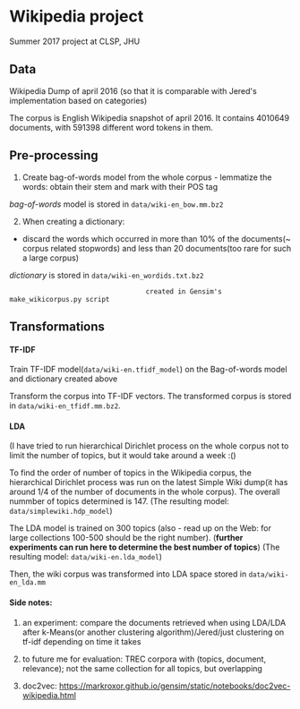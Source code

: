 # Wikipedia project

Summer 2017 project at CLSP, JHU


## Data 

Wikipedia Dump of april 2016
(so that it is comparable with Jered's implementation based on categories)

The corpus is English Wikipedia snapshot of april 2016. It contains 4010649 documents, with 591398 different word tokens in them. 

## Pre-processing

1) Create bag-of-words model from the whole corpus - lemmatize the words: obtain their stem and mark with their POS tag
  
  *bag-of-words* model is stored in ```data/wiki-en_bow.mm.bz2 ```

2) When creating a dictionary:
  * discard the words which occurred in more than 10% of the documents(~ corpus related stopwords) and less than 20 documents(too rare for such a large corpus)

  *dictionary* is stored in ``` data/wiki-en_wordids.txt.bz2 ```
  
                                      created in Gensim's make_wikicorpus.py script

## Transformations

#### TF-IDF

Train TF-IDF model(```data/wiki-en.tfidf_model```) on the Bag-of-words model and dictionary created above

Transform the corpus into TF-IDF vectors. The transformed corpus is stored in ```data/wiki-en_tfidf.mm.bz2```. 


#### LDA

(I have tried to run hierarchical Dirichlet process on the whole corpus not to limit the number of topics, but it would take around a week :()

To find the order of number of topics in the Wikipedia corpus, the hierarchical Dirichlet process was run on the latest Simple Wiki dump(it has around 1/4 of the number of documents in the whole corpus). The overall nummber of topics determined is 147. (The resulting model: ```data/simplewiki.hdp_model```)

The LDA model is trained on 300 topics (also - read up on the Web: for large collections 100-500 should be the right number). (**further experiments can run here to determine the best number of topics**) (The resulting model: ```data/wiki-en.lda_model```)

Then, the wiki corpus was transformed into LDA space stored in ```data/wiki-en_lda.mm```







#### Side notes:
1) an experiment: compare the documents retrieved when using LDA/LDA after k-Means(or another clustering algorithm)/Jered/just clustering on tf-idf depending on time it takes

2) to future me for evaluation: TREC corpora with (topics, document, relevance); not the same collection for all topics, but overlapping

3) doc2vec: https://markroxor.github.io/gensim/static/notebooks/doc2vec-wikipedia.html

           
  



